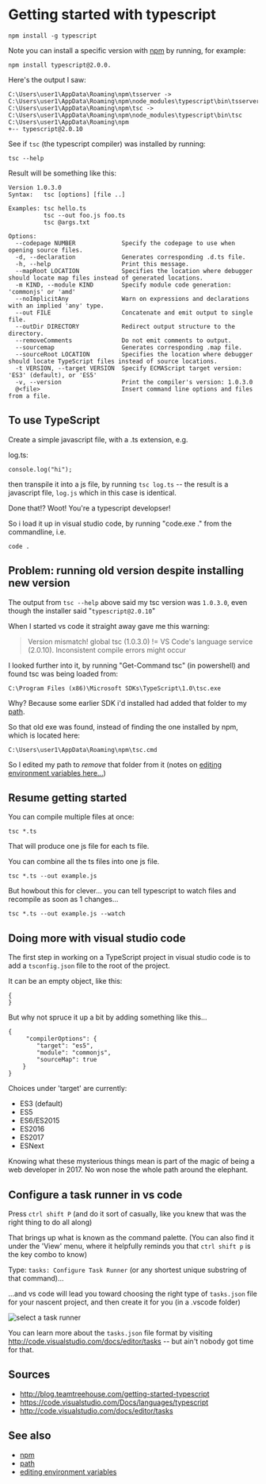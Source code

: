 ﻿# Getting started with typescript

    npm install -g typescript

Note you can install a specific version with [npm](../npm/install_npm.md) by running, for example:

    npm install typescript@2.0.0.

Here's the output I saw:

    C:\Users\user1\AppData\Roaming\npm\tsserver -> C:\Users\user1\AppData\Roaming\npm\node_modules\typescript\bin\tsserver
    C:\Users\user1\AppData\Roaming\npm\tsc -> C:\Users\user1\AppData\Roaming\npm\node_modules\typescript\bin\tsc
    C:\Users\user1\AppData\Roaming\npm
    +-- typescript@2.0.10

See if `tsc` (the typescript compiler) was installed by running:

    tsc --help

Result will be something like this:

    Version 1.0.3.0
    Syntax:   tsc [options] [file ..]

    Examples: tsc hello.ts
              tsc --out foo.js foo.ts
              tsc @args.txt

    Options:
      --codepage NUMBER             Specify the codepage to use when opening source files.
      -d, --declaration             Generates corresponding .d.ts file.
      -h, --help                    Print this message.
      --mapRoot LOCATION            Specifies the location where debugger should locate map files instead of generated locations.
      -m KIND, --module KIND        Specify module code generation: 'commonjs' or 'amd'
      --noImplicitAny               Warn on expressions and declarations with an implied 'any' type.
      --out FILE                    Concatenate and emit output to single file.
      --outDir DIRECTORY            Redirect output structure to the directory.
      --removeComments              Do not emit comments to output.
      --sourcemap                   Generates corresponding .map file.
      --sourceRoot LOCATION         Specifies the location where debugger should locate TypeScript files instead of source locations.
      -t VERSION, --target VERSION  Specify ECMAScript target version: 'ES3' (default), or 'ES5'
      -v, --version                 Print the compiler's version: 1.0.3.0
      @<file>                       Insert command line options and files from a file.

## To use TypeScript

Create a simple javascript file, with a .ts extension, e.g.

log.ts:

    console.log("hi");

then transpile it into a js file, by running `tsc log.ts` -- the result is a javascript file, `log.js` which in this case is identical.

Done that!? Woot! You're a typescript developser!

So i load it up in visual studio code, by running "code.exe ." from the commandline, i.e.

    code .

## Problem: running old version despite installing new version

The output from `tsc --help` above said my tsc version was `1.0.3.0`, even though the installer said "`typescript@2.0.10`"

When I started vs code it straight away gave me this warning:

> Version mismatch! global tsc (1.0.3.0) != VS Code's language service (2.0.10). Inconsistent compile errors might occur

I looked further into it, by running "Get-Command tsc" (in powershell) and found tsc was being loaded from:

    C:\Program Files (x86)\Microsoft SDKs\TypeScript\1.0\tsc.exe

Why? Because some earlier SDK i'd installed had added that folder to my [path](../powershell/PATH.md).

So that old exe was found, instead of finding the one installed by npm, which is located here:

    C:\Users\user1\AppData\Roaming\npm\tsc.cmd

So I edited my path to *remove* that folder from it (notes on [editing environment variables here...](../windows/environment_variables.md))

## Resume getting started

You can compile multiple files at once:

    tsc *.ts

That will produce one js file for each ts file.

You can combine all the ts files into one js file.

    tsc *.ts --out example.js

But howbout this for clever... you can tell typescript to watch files and recompile as soon as 1 changes...

    tsc *.ts --out example.js --watch

## Doing more with visual studio code

The first step in working on a TypeScript project in visual studio code is to add a `tsconfig.json` file to the root of the project.

It can be an empty object, like this:

    {
    }

But why not spruce it up a bit by adding something like this...

    {
         "compilerOptions": {
            "target": "es5",
            "module": "commonjs",
            "sourceMap": true
        }
    }

Choices under 'target' are currently:

- ES3 (default)
- ES5
- ES6/ES2015
- ES2016
- ES2017
- ESNext

Knowing what these mysterious things mean is part of the magic of being a web developer in 2017. No won nose the whole path around the elephant.

## Configure a task runner in vs code

Press `ctrl shift P` (and do it sort of casually, like you knew that was the right thing to do all along)

That brings up what is known as the command palette. (You can also find it under the 'View' menu, where it helpfully reminds you that `ctrl shift p` is the key combo to know)

Type: `tasks: Configure Task Runner` (or any shortest unique substring of that command)...

...and vs code will lead you toward choosing the right type of `tasks.json` file for your nascent project, and then create it for you (in a .vscode folder)

![select a task runner](task_runner.png)

You can learn more about the `tasks.json` file format by visiting <http://code.visualstudio.com/docs/editor/tasks> -- but ain't nobody got time for that.

## Sources

- <http://blog.teamtreehouse.com/getting-started-typescript>
- <https://code.visualstudio.com/Docs/languages/typescript>
- <http://code.visualstudio.com/docs/editor/tasks>

## See also

- [npm](../npm/install_npm.md)
- [path](../powershell/PATH.md)
- [editing environment variables](../windows/environment_variables.md)
